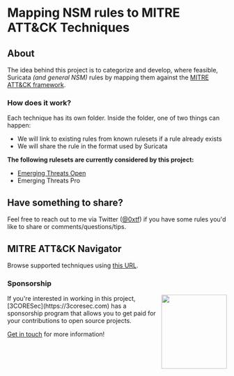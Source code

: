 # Mapping NSM rules to MITRE ATT&CK Techniques 

## About

The idea behind this project is to categorize and develop, where feasible, Suricata *(and general NSM)* rules by mapping them against the [MITRE ATT&CK framework](https://attack.mitre.org). 

### How does it work?

Each technique has its own folder. Inside the folder, one of two things can happen:

* We will link to existing rules from known rulesets if a rule already exists
* We will share the rule in the format used by Suricata

**The following rulesets are currently considered by this project:**

* [Emerging Threats Open](https://rules.emergingthreats.net/open/suricata-4.0/)
* Emerging Threats Pro

## Have something to share? 

Feel free to reach out to me via Twitter ([@0xtf](https://twitter.com/0xtf)) if you have some rules you'd like to share or comments/questions/tips.

## MITRE ATT&CK Navigator

Browse supported techniques using [this URL](https://mitre-attack.github.io/attack-navigator/enterprise/#layerURL=https%3A%2F%2Fraw.githubusercontent.com%2F0xtf%2Fnsm-attack%2Fmaster%2FNSM_Rules.json).

### Sponsorship

<img align="right" width="150" height="170" src="https://3coresec.com/assets/imgs/social-logo.png">
If you're interested in working in this project, [3CORESec](https://3coresec.com) has a sponsorship program that allows you to get paid for your contributions to open source projects. 

[Get in touch](https://3coresec.com/contact.html) for more information!

